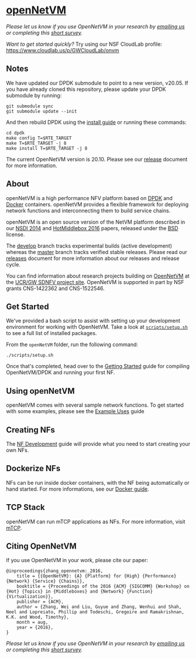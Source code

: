 [openNetVM][onvm]
==

_Please let us know if you use OpenNetVM in your research by [emailing us](mailto:timwood@gwu.edu) or completing this [short survey](https://goo.gl/forms/oxcnGO45Kxq1Zyyi2)._

_Want to get started quickly?_ Try using our NSF CloudLab profile: https://www.cloudlab.us/p/GWCloudLab/onvm


Notes
--

We have updated our DPDK submodule to point to a new version, v20.05.  If you have already cloned this repository, please update your DPDK submodule by running:

```
git submodule sync
git submodule update --init
```

And then rebuild DPDK using the [install guide][install] or running these commands:

```
cd dpdk
make config T=$RTE_TARGET
make T=$RTE_TARGET -j 8
make install T=$RTE_TARGET -j 8
```

The current OpenNetVM version is 20.10. Please see our [release](docs/Releases.md) document for more information.

About
--
openNetVM is a high performance NFV platform based on [DPDK][dpdk] and [Docker][docker] containers.  openNetVM provides a flexible framework for deploying network functions and interconnecting them to build service chains.

openNetVM is an open source version of the NetVM platform described in our [NSDI 2014][nsdi14] and [HotMiddlebox 2016][hotmiddlebox16] papers, released under the [BSD][license] license.  

The [develop][dev] branch tracks experimental builds (active development) whereas the [master][mast] branch tracks verified stable releases.  Please read our [releases][rels] document for more information about our releases and release cycle.

You can find information about research projects building on [OpenNetVM][onvm] at the [UCR/GW SDNFV project site][sdnfv]. OpenNetVM is supported in part by NSF grants CNS-1422362 and CNS-1522546.

Get Started
--
We've provided a bash script to assist with setting up your development environment for working with OpenNetVM. Take a look at [`scripts/setup.sh`](/scripts/setup.sh) to see a full list of installed packages.

From the `openNetVM` folder, run the following command:
```
./scripts/setup.sh
```

Once that's completed, head over to the [Getting Started](/docs/Install.md) guide for compiling OpenNetVM/DPDK and running your first NF.


Using openNetVM
--
openNetVM comes with several sample network functions.  To get started with some examples, please see the [Example Uses][examples] guide

Creating NFs
--
The [NF Development][nfs] guide will provide what you need to start creating your own NFs.

Dockerize NFs
--
NFs can be run inside docker containers, with the NF being automatically or hand started. For more informations, see our [Docker guide][docker-nf].

TCP Stack
--
openNetVM can run mTCP applications as NFs. For more information, visit [mTCP][mtcp].

Citing OpenNetVM
--
If you use OpenNetVM in your work, please cite our paper:
```
@inproceedings{zhang_opennetvm:_2016,
	title = {{OpenNetVM}: {A} {Platform} for {High} {Performance} {Network} {Service} {Chains}},
	booktitle = {Proceedings of the 2016 {ACM} {SIGCOMM} {Workshop} on {Hot} {Topics} in {Middleboxes} and {Network} {Function} {Virtualization}},
	publisher = {ACM},
	author = {Zhang, Wei and Liu, Guyue and Zhang, Wenhui and Shah, Neel and Lopreiato, Phillip and Todeschi, Gregoire and Ramakrishnan, K.K. and Wood, Timothy},
	month = aug,
	year = {2016},
}
```

_Please let us know if you use OpenNetVM in your research by [emailing us](mailto:timwood@gwu.edu) or completing this [short survey](https://goo.gl/forms/oxcnGO45Kxq1Zyyi2)._





[onvm]: http://sdnfv.github.io/onvm/
[sdnfv]: http://sdnfv.github.io/
[license]: LICENSE
[dpdk]: http://dpdk.org
[docker]: https://www.docker.com/
[nsdi14]: http://faculty.cs.gwu.edu/timwood/papers/14-NSDI-netvm.pdf
[hotmiddlebox16]: http://faculty.cs.gwu.edu/timwood/papers/16-HotMiddlebox-onvm.pdf
[install]: docs/Install.md
[examples]: docs/Examples.md
[nfs]: docs/NF_Dev.md
[docker-nf]: docs/Docker.md
[dev]: https://github.com/sdnfv/openNetVM/tree/develop
[mast]: https://github.com/sdnfv/openNetVM/tree/master
[rels]: docs/Releases.md
[mtcp]: https://github.com/eunyoung14/mtcp
